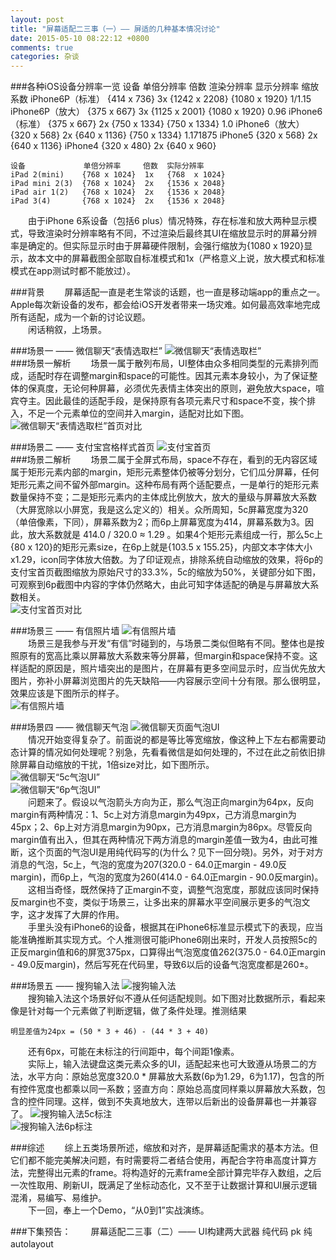 ```yaml
---
layout: post
title: "屏幕适配二三事（一）—— 屏适的几种基本情况讨论"
date: 2015-05-10 08:22:12 +0800
comments: true
categories: 杂谈
---
```

###各种iOS设备分辨率一览
    设备              单倍分辨率     倍数  渲染分辨率      显示分辨率      缩放系数
    iPhone6P（标准）  {414 x 736}   3x   {1242 x 2208}  {1080 x 1920}  1/1.15
    iPhone6P（放大）  {375 x 667}   3x   {1125 x 2001}  {1080 x 1920}  0.96
    iPhone6（标准）   {375 x 667}   2x   {750  x 1334}  {750  x 1334}  1.0
    iPhone6（放大）   {320 x 568}   2x   {640  x 1136}  {750  x 1334}  1.171875
    iPhone5          {320 x 568}   2x   {640  x 1136}
    iPhone4          {320 x 480}   2x   {640  x 960}
    
    设备             单倍分辨率     倍数  实际分辨率
    iPad 2(mini)    {768 x 1024}  1x   {768  x 1024}
    iPad mini 2(3)  {768 x 1024}  2x   {1536 x 2048}
    iPad air 1(2)   {768 x 1024}  2x   {1536 x 2048}
    iPad 3(4)       {768 x 1024}  2x   {1536 x 2048}  
　　由于iPhone 6系设备（包括6 plus）情况特殊，存在标准和放大两种显示模式，导致渲染时分辨率略有不同，不过渲染后最终其UI在缩放显示时的屏幕分辨率是确定的。但实际显示时由于屏幕硬件限制，会强行缩放为{1080 x 1920}显示，故本文中的屏幕截图全部取自标准模式和1x（严格意义上说，放大模式和标准模式在app测试时都不能放过）。  

###背景
　　屏幕适配一直是老生常谈的话题，也一直是移动端app的重点之一。Apple每次新设备的发布，都会给iOS开发者带来一场灾难。如何最高效率地完成所有适配，成为一个新的讨论议题。  
　　闲话稍叙，上场景。  

###场景一 —— 微信聊天“表情选取栏”
<img src="http://showmylym-blog.oss-cn-shenzhen.aliyuncs.com/3%2F%E5%BE%AE%E4%BF%A1%E8%A1%A8%E6%83%85%E9%A6%96%E9%A1%B55c.jpg" title="微信聊天“表情选取栏”" alt="微信聊天“表情选取栏”"/>  
###场景一解析
　　场景一属于散列布局，UI整体由众多相同类型的元素排列而成，适配时存在调整margin和space的可能性。因其元素本身较小，为了保证整体的保真度，无论何种屏幕，必须优先表情主体突出的原则，避免放大space，喧宾夺主。因此最佳的适配手段，是保持原有各项元素尺寸和space不变，挨个排入，不足一个元素单位的空间并入margin，适配对比如下图。  
<img src="http://showmylym-blog.oss-cn-shenzhen.aliyuncs.com/3%2F%E5%BE%AE%E4%BF%A1%E8%A1%A8%E6%83%85%E9%A6%96%E9%A1%B5%E5%AF%B9%E6%AF%94.png" title="微信聊天“表情选取栏”首页对比" alt="微信聊天“表情选取栏”首页对比"/>  

###场景二 —— 支付宝宫格样式首页
<img src="http://showmylym-blog.oss-cn-shenzhen.aliyuncs.com/3%2F%E6%94%AF%E4%BB%98%E5%AE%9D%E5%AE%AB%E6%A0%BC%E9%A6%96%E9%A1%B55c.jpg" title="支付宝首页" alt="支付宝首页"/>  
###场景二解析
　　场景二属于全屏式布局，space不存在，看到的无内容区域属于矩形元素内部的margin，矩形元素整体仍被等分划分，它们瓜分屏幕，任何矩形元素之间不留外部margin。这种布局有两个适配要点，一是单行的矩形元素数量保持不变；二是矩形元素内的主体成比例放大，放大的量级与屏幕放大系数（大屏宽除以小屏宽，我是这么定义的）相关。众所周知，5c屏幕宽度为320（单倍像素，下同），屏幕系数为2；而6p上屏幕宽度为414，屏幕系数为3。因此，放大系数就是 414.0 / 320.0 ≈ 1.29 。如果4个矩形元素组成一行，那么5c上{80 x 120}的矩形元素size，在6p上就是{103.5 x 155.25}，内部文本字体大小x1.29，icon同字体放大倍数。为了印证观点，排除系统自动缩放的效果，将6p的支付宝首页截图缩放为原始尺寸的33.3%，5c的缩放为50%，关键部分如下图，可观察到6p截图中内容的字体仍然略大，由此可知字体适配的确是与屏幕放大系数相关。  
<img src="http://showmylym-blog.oss-cn-shenzhen.aliyuncs.com/3%2F%E6%94%AF%E4%BB%98%E5%AE%9D%E5%AE%AB%E6%A0%BC%E9%A6%96%E9%A1%B5%E5%AF%B9%E6%AF%94.png" title="支付宝首页对比" alt="支付宝首页对比"/>  

###场景三 —— 有信照片墙
<img src="http://showmylym-blog.oss-cn-shenzhen.aliyuncs.com/3%2F%E6%9C%89%E4%BF%A1%E7%85%A7%E7%89%87%E5%A2%995c.png" title="有信照片墙" alt="有信照片墙"/>  
　　场景三是我参与开发“有信”时碰到的，与场景二类似但略有不同。整体也是按照原有的宽高比乘以屏幕放大系数来等分屏幕，但margin和space保持不变。这样适配的原因是，照片墙突出的是图片，在屏幕有更多空间显示时，应当优先放大图片，弥补小屏幕浏览图片的先天缺陷——内容展示空间十分有限。那么很明显，效果应该是下图所示的样子。  
<img src="http://showmylym-blog.oss-cn-shenzhen.aliyuncs.com/3%2F%E6%9C%89%E4%BF%A1%E7%85%A7%E7%89%87%E5%A2%996p.png" title="有信照片墙" alt="有信照片墙"/>  

###场景四 —— 微信聊天气泡
<img src="http://showmylym-blog.oss-cn-shenzhen.aliyuncs.com/3%2F%E5%BE%AE%E4%BF%A1%E8%81%8A%E5%A4%A9%E6%B0%94%E6%B3%A15c.png" title="微信聊天页面气泡UI" alt="微信聊天页面气泡UI"/>  
　　情况开始变得复杂了。前面说的都是等比等宽缩放，像这种上下左右都需要动态计算的情况如何处理呢？别急，先看看微信是如何处理的，不过在此之前依旧排除屏幕自动缩放的干扰，1倍size对比，如下图所示。  
<img src="http://showmylym-blog.oss-cn-shenzhen.aliyuncs.com/3%2F%E5%BE%AE%E4%BF%A1%E8%81%8A%E5%A4%A9%E6%B0%94%E6%B3%A1%E5%AF%B9%E6%AF%94_5c.png" title="微信聊天“5c气泡UI”" alt="微信聊天“5c气泡UI”"/>  
<img src="http://showmylym-blog.oss-cn-shenzhen.aliyuncs.com/3%2F%E5%BE%AE%E4%BF%A1%E8%81%8A%E5%A4%A9%E6%B0%94%E6%B3%A1%E5%AF%B9%E6%AF%94_6p.png" title="微信聊天“6p气泡UI”" alt="微信聊天“6p气泡UI”"/>  
　　问题来了。假设以气泡箭头方向为正，那么气泡正向margin为64px，反向margin有两种情况：1、5c上对方消息margin为49px，己方消息margin为45px；2、6p上对方消息margin为90px，己方消息margin为86px。尽管反向margin值有出入，但其在两种情况下两方消息的margin差值一致为4，由此可推断，这个页面的气泡UI是用纯代码写的(为什么？见下一回分晓)。另外，对于对方消息的气泡，5c上，气泡的宽度为207(320.0 - 64.0正margin - 49.0反margin)，而6p上，气泡的宽度为260(414.0 - 64.0正margin - 90.0反margin)。  
　　这相当奇怪，既然保持了正margin不变，调整气泡宽度，那就应该同时保持反margin也不变，类似于场景三，让多出来的屏幕水平空间展示更多的气泡文字，这才发挥了大屏的作用。  
　　手里头没有iPhone6的设备，根据其在iPhone6标准显示模式下的表现，应当能准确推断其实现方式。个人推测很可能iPhone6刚出来时，开发人员按照5c的正反margin值和6的屏宽375px，口算得出气泡宽度值262(375.0 - 64.0正margin - 49.0反margin)，然后写死在代码里，导致6以后的设备气泡宽度都是260±。  

###场景五 —— 搜狗输入法
<img src="http://showmylym-blog.oss-cn-shenzhen.aliyuncs.com/3%2F%E6%90%9C%E7%8B%97%E9%94%AE%E7%9B%985c.png" title="搜狗输入法" alt="搜狗输入法"/>  
　　搜狗输入法这个场景好似不遵从任何适配规则。如下图对比数据所示，看起来像是针对每一个元素做了判断逻辑，做了条件处理。推测结果  

    明显差值为24px = (50 * 3 + 46) - (44 * 3 + 40)  

　　还有6px，可能在未标注的行间距中，每个间距1像素。  
　　实际上，输入法键盘这类元素众多的UI，适配起来也可大致遵从场景二的方法，水平方向：原始总宽度320.0 * 屏幕放大系数(6p为1.29，6为1.17)，包含的所有控件宽度也都乘以同一系数；竖直方向：原始总高度同样乘以屏幕放大系数，包含的控件同理。这样，做到不失真地放大，连带以后新出的设备屏幕也一并兼容了。
<img src="http://showmylym-blog.oss-cn-shenzhen.aliyuncs.com/3%2F%E6%90%9C%E7%8B%97%E9%94%AE%E7%9B%985c%E6%A0%87%E6%B3%A8.png" title="搜狗输入法5c标注" alt="搜狗输入法5c标注"/>  
<img src="http://showmylym-blog.oss-cn-shenzhen.aliyuncs.com/3%2F%E6%90%9C%E7%8B%97%E9%94%AE%E7%9B%986p%E6%A0%87%E6%B3%A8.png" title="搜狗输入法6p标注" alt="搜狗输入法6p标注"/>  

###综述
　　综上五类场景所述，缩放和对齐，是屏幕适配需求的基本方法。但它们都不能完美解决问题，有时需要将二者结合使用，再配合字符串高度计算方法，完整得出元素的frame。将构造好的元素frame全部计算完毕存入数组，之后一次性取用、刷新UI，既满足了坐标动态化，又不至于让数据计算和UI展示逻辑混淆，易编写、易维护。  
　　下一回，奉上一个Demo，“从0到1”实战演练。

###下集预告：
　　屏幕适配二三事（二）—— UI构建两大武器 纯代码 pk 纯autolayout
　　